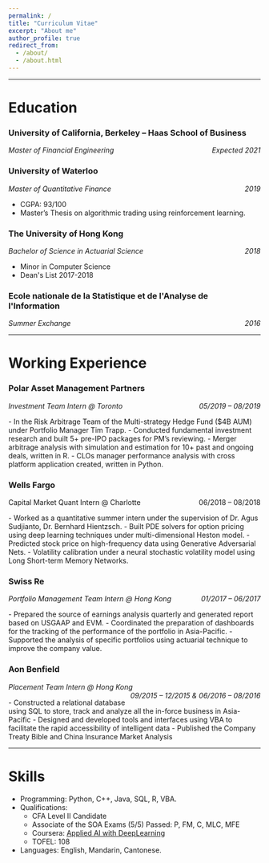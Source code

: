 ```yaml
---
permalink: /
title: "Curriculum Vitae"
excerpt: "About me"
author_profile: true
redirect_from:
  - /about/
  - /about.html
---
```


<hr>

Education
======
###  University of California, Berkeley – Haas School of Business
<p style="text-align:left; font-style: italic">
    Master of Financial Engineering
    <span style="float:right;">
        Expected 2021
    </span>
</p>

### University of Waterloo  
<p style="text-align:left; font-style: italic">
    Master of Quantitative Finance
    <span style="float:right;">
        2019
    </span>
</p>

- CGPA: 93/100
- Master’s Thesis on algorithmic trading using reinforcement learning.

### The University of Hong Kong  
<p style="text-align:left; font-style: italic">
    Bachelor of Science in Actuarial Science
    <span style="float:right;">
        2018
    </span>
</p>

- Minor in Computer Science
- Dean's List 2017-2018

### Ecole nationale de la Statistique et de l'Analyse de l'Information
<p style="text-align:left; font-style: italic">
    Summer Exchange
    <span style="float:right;">
        2016
    </span>
</p>

<hr>

Working Experience
======
### Polar Asset Management Partners
<p style="text-align:left; font-style: italic">
    Investment Team Intern @ Toronto
    <span style="float:right;">
        05/2019 – 08/2019
    </span>
</p>
- In the Risk Arbitrage Team of the Multi-strategy Hedge Fund ($4B AUM) under Portfolio Manager Tim Trapp.
- Conducted fundamental investment research and built 5+ pre-IPO packages for PM’s reviewing.
- Merger arbitrage analysis with simulation and estimation for 10+ past and ongoing deals, written in R.
- CLOs manager performance analysis with cross platform application created, written in Python.

### Wells Fargo
<p style="text-align:left;">
    Capital Market Quant Intern @ Charlotte
    <span style="float:right;">
        06/2018 – 08/2018
    </span>
</p>
- Worked as a quantitative summer intern under the supervision of Dr. Agus Sudjianto, Dr. Bernhard Hientzsch.
- Built PDE solvers for option pricing using deep learning techniques under multi-dimensional Heston model.
- Predicted stock price on high-frequency data using Generative Adversarial Nets.
- Volatility calibration under a neural stochastic volatility model using Long Short-term Memory Networks.

### Swiss Re
<p style="text-align:left; font-style: italic">
    Portfolio Management Team Intern @ Hong Kong
    <span style="float:right;">
        01/2017 – 06/2017
    </span>
</p>
- Prepared the source of earnings analysis quarterly and generated report based on USGAAP and EVM.
- Coordinated the preparation of dashboards for the tracking of the performance of the portfolio in Asia-Pacific.
- Supported the analysis of specific portfolios using actuarial technique to improve the company value.


### Aon Benfield
<p style="text-align:left; font-style: italic">
    Placement Team Intern @ Hong Kong
    <span style="float:right;">
        09/2015 – 12/2015 & 06/2016 – 08/2016
    </span>
</p>
- Constructed a relational database using SQL to store, track and analyze all the in-force business in Asia-Pacific
- Designed and developed tools and interfaces using VBA to facilitate the rapid accessibility of intelligent data
-	Published the Company Treaty Bible and China Insurance Market Analysis

<hr>

Skills
======
- Programming: Python, C++, Java, SQL, R, VBA.
- Qualifications:
  - CFA Level II Candidate
  - Associate of the SOA Exams (5/5) Passed: P, FM, C, MLC, MFE
  - Coursera: [Applied AI with DeepLearning](https://www.coursera.org/account/accomplishments/verify/4BUQNF3QQ4Q2)
  - TOFEL: 108
- Languages: English, Mandarin, Cantonese.
